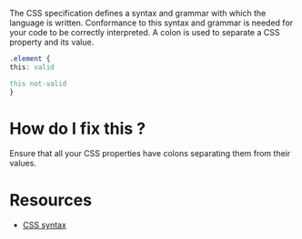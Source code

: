 The CSS specification defines a syntax and grammar with which the language is written. Conformance to this syntax and grammar is needed for your code to be correctly interpreted. A colon is used to separate a CSS property and its value.

```css
.element {
this: valid

this not-valid
}
```

# How do I fix this ?

Ensure that all your CSS properties have colons separating them from their values.

# Resources

* [CSS syntax](http://www.w3schools.com/css/css_syntax.asp)
